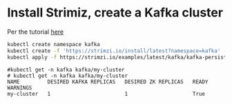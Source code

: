 # Install Strimiz, create a Kafka cluster
Per the tutorial [here](https://strimzi.io/quickstarts/)

```bash
kubectl create namespace kafka
kubectl create -f 'https://strimzi.io/install/latest?namespace=kafka' -n kafka
kubectl apply -f https://strimzi.io/examples/latest/kafka/kafka-persistent-single.yaml -n kafka 
```

```console
#kubectl get -n kafka kafka/my-cluster
# kubectl get -n kafka kafka/my-cluster
NAME         DESIRED KAFKA REPLICAS   DESIRED ZK REPLICAS   READY   WARNINGS
my-cluster   1                        1                     True    
```